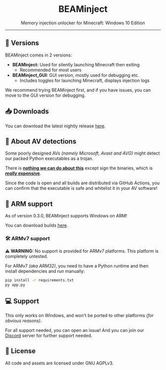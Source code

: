 <div align=center>
    <h1>BEAMinject</h1>Memory injection unlocker for Minecraft: Windows 10 Edition</p>
</div>

-----

## :wrench: Versions
BEAMinject comes in 2 versions:
- **BEAMinject:** Used for silently launching Minecraft then exiting
    - Recommended for most users
- **BEAMinject_GUI:** GUI version, mostly used for debugging etc.
    - Includes toggles for launching Minecraft, displays injection logs

We recommend trying BEAMinject first, and if you have issues, you can move to the GUI version for debugging.

## :inbox_tray: Downloads
You can download the latest nightly release [here](https://nightly.link/OpenM-Project/BEAMinject/workflows/build/main?preview).

## :rotating_light: About AV detections
Some poorly designed AVs *(namely Microsoft, Avast and AVG)* might detect our packed Python executables as a trojan.

There is [**nothing we can do about this**](https://github.com/pyinstaller/pyinstaller/issues/6754#issuecomment-1100821249) except sign the binaries, which is [***really* expensive**](https://codesigncert.com/blog/code-signing-certificate-cost).

Since the code is open and all builds are distributed via GitHub Actions, you can confirm that the executable is safe and whitelist it in your AV software!

## :test_tube: ARM support
As of version 0.3.0, BEAMinject supports Windows on ARM!

You can download builds [here](https://github.com/OpenM-Project/BEAMinject_ARMbinary).

### :hammer_and_wrench: ARMv7 support
:warning: **WARNING:** No support is provided for ARMv7 platforms. This platform is completely untested.

For ARMv7 *(aka ARM32)*, you need to have a Python runtime and then install dependencies and run manually:
```bat
pip install -r requirements.txt
py app.py
```

## :computer: Support
This only works on Windows,
and won't be ported to other platforms *(for obvious reasons)*.

For all support needed, you can open an issue!
And you can join our [Discord](https://dsc.gg/openm "OpenM Community") server
for further support needed.

## :page_with_curl: License
All code and assets are licensed under GNU AGPLv3.
